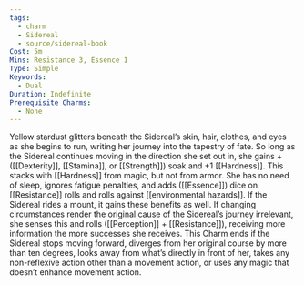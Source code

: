 ```yaml
---
tags:
  - charm
  - Sidereal
  - source/sidereal-book
Cost: 5m
Mins: Resistance 3, Essence 1
Type: Simple
Keywords:
  - Dual
Duration: Indefinite
Prerequisite Charms:
  - None
---
```

Yellow stardust glitters beneath the Sidereal’s skin, hair, clothes, and eyes as she begins to run, writing her journey into the tapestry of fate. So long as the Sidereal continues moving in the direction she set out in, she gains +([[Dexterity]], [[Stamina]], or [[Strength]]) soak and +1 [[Hardness]]. This stacks with [[Hardness]] from magic, but not from armor. She has no need of sleep, ignores fatigue penalties, and adds ([[Essence]]) dice on [[Resistance]] rolls and rolls against [[environmental hazards]]. If the Sidereal rides a mount, it gains these benefits as well. If changing circumstances render the original cause of the Sidereal’s journey irrelevant, she senses this and rolls ([[Perception]] + [[Resistance]]), receiving more information the more successes she receives. This Charm ends if the Sidereal stops moving forward, diverges from her original course by more than ten degrees, looks away from what’s directly in front of her, takes any non-reflexive action other than a movement action, or uses any magic that doesn’t enhance movement action.